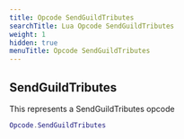 ```yaml
---
title: Opcode SendGuildTributes
searchTitle: Lua Opcode SendGuildTributes
weight: 1
hidden: true
menuTitle: Opcode SendGuildTributes
---
```

## SendGuildTributes

This represents a SendGuildTributes opcode
```lua
Opcode.SendGuildTributes
```